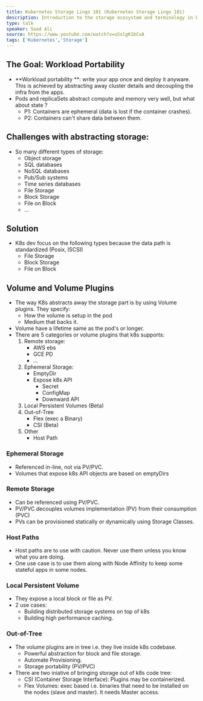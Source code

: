 ```yaml
---
title: Kubernetes Storage Lingo 101 (Kubernetes Storage Lingo 101)
description: Introduction to the storage ecosystem and terminology in kubernetes.
type: talk
speaker: Saad Ali
source: https://www.youtube.com/watch?v=uSxlgK1bCuA
tags: ['Kubernetes','Storage']
---
```


## The Goal: Workload Portability
- **Workload portability **: write your app once and deploy it anyware. This is achieved by abstracting away cluster details and decoupling the infra from the apps.
- Pods and replicaSets abstract compute and memory very well, but what about state ?
    - P1: Containers are ephemeral (data is lost if the container crashes).
    - P2: Containers can't share data between them.

## Challenges with abstracting storage:
- So many different types of storage:
    - Object storage
    - SQL databases
    - NoSQL databases
    - Pub/Sub systems
    - Time series databases
    - File Storage
    - Block Storage
    - File on Block
    - ...
## Solution
- K8s dev focus on the following types because the data path is standardized (Posix, ISCSI)
    - File Storage
    - Block Storage
    - File on Block
## Volume and Volume Plugins
- The way K8s abstracts away the storage part is by using Volume plugins. They specify:
    - How the volume is setup in the pod
    - Medium that backs it.
- Volume have a lifetime same as the pod's or longer.
- There are 5 categories or volume plugins that k8s supports:
    1. Remote storage:
        - AWS ebs
        - GCE PD
        - ...
    2. Ephemeral Storage:
        - EmptyDir
        - Expose k8s API
            - Secret
            - ConfigMap
            - Downward API
    3. Local Persistent Volumes (Beta)
    4. Out-of-Tree
        - Flex (exec a Binary)
        - CSI (Beta)
    5. Other
        - Host Path
### Ephemeral Storage
- Referenced in-line, not via PV/PVC.
- Volumes that expose k8s API objects are based on emptyDirs
### Remote Storage
- Can be referenced using PV/PVC.
- PV/PVC decouples volumes implementation (PV) from their consumption (PVC)
- PVs can be provisioned statically or dynamically using Storage Classes.
### Host Paths
- Host paths are to use with caution. Never use them unless you know what you are doing.
- One use case is to use them along with Node Affinity to keep some stateful apps in some nodes.
### Local Persistent Volume
- They expose a local block or file as PV.
- 2 use cases:
  - Building distributed storage systems on top of k8s
  - Building high performance caching.
### Out-of-Tree
- The volume plugins are in tree i.e. they live inside k8s codebase.
    - Powerful abstraction for block and file storage.
    - Automate Provisioning.
    - Storage portability (PV/PVC)
- There are two iniative of bringing storage out of k8s code tree:
    - CSI (Container Storage Interface): Plugins may be containerized.
    - Flex Volumes: exec based i.e. binaries that need to be installed on the nodes (slave and master). It needs Master access.
